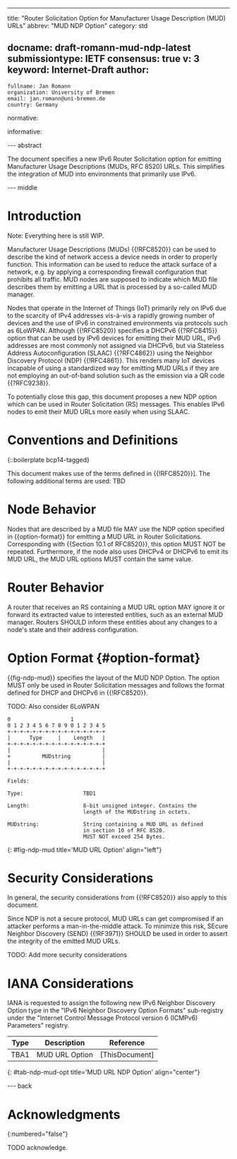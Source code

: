 ---
title: "Router Solicitation Option for Manufacturer Usage Description (MUD) URLs"
abbrev: "MUD NDP Option"
category: std

docname: draft-romann-mud-ndp-latest
submissiontype: IETF
consensus: true
v: 3
keyword: Internet-Draft
author:
 -
    fullname: Jan Romann
    organization: University of Bremen
    email: jan.romann@uni-bremen.de
    country: Germany

normative:

informative:


--- abstract

The document specifies a new IPv6 Router Solicitation option
for emitting Manufacturer Usage Descriptions (MUDs, RFC 8520) URLs.
This simplifies the integration of MUD into environments that primarily use
IPv6.

--- middle

# Introduction

Note: Everything here is still WIP.

Manufacturer Usage Descriptions (MUDs) {{!RFC8520}} can be used to describe
the kind of network access a device needs in order to properly function.
This information can be used to reduce the attack surface of a network, e.g.
by applying a corresponding firewall configuration that prohibits all traffic.
MUD nodes are supposed to indicate which MUD file describes them by emitting
a URL that is processed by a so-called MUD manager.

Nodes that operate in the Internet of Things (IoT) primarily rely on IPv6 due
to the scarcity of IPv4 addresses vis-à-vis a rapidly growing number of devices
and the use of IPv6 in constrained environments via protocols such as 6LoWPAN.
Although {{!RFC8520}} specifies a DHCPv6 {{?RFC8415}} option that can be used by
IPv6 devices for emitting their MUD URL, IPv6 addresses are most commonly not
assigned via DHCPv6, but via Stateless Address Autoconfiguration (SLAAC)
{{?RFC4862}} using the Neighbor Discovery Protocol (NDP) {{!RFC4861}}.
This renders many IoT devices incapable of using a standardized way for
emitting MUD URLs if they are not employing an out-of-band solution such as the
emission via a QR code {{?RFC9238}}.
<!-- TODO: Also mention LLDP and X.509 certificates -->

To potentially close this gap, this document proposes a new NDP option which
can be used in Router Solicitation (RS) messages.
This enables IPv6 nodes to emit their MUD URLs more easily when using SLAAC.

# Conventions and Definitions

{::boilerplate bcp14-tagged}

This document makes use of the terms defined in {{!RFC8520}}]. The
   following additional terms are used: TBD

# Node Behavior

Nodes that are described by a MUD file MAY use the NDP option specified in
{{option-format}} for emitting a MUD URL in Router Solicitations.
Corresponding with {{Section 10.1 of RFC8520}}, this option MUST NOT be
repeated.
Furthermore, if the node also uses DHCPv4 or DHCPv6 to emit its MUD URL,
the MUD URL options MUST contain the same value.

# Router Behavior

A router that receives an RS containing a MUD URL option MAY ignore it or
forward its extracted value to interested entities, such as an external MUD
manager.
Routers SHOULD inform these entities about any changes to a node's state and
their address configuration.

# Option Format {#option-format}

{{fig-ndp-mud}} specifies the layout of the MUD NDP Option.
The option MUST only be used in Router Solicitation messages and follows the
format defined for DHCP and DHCPv6 in {{!RFC8520}}.

TODO: Also consider 6LoWPAN

~~~~
0                   1
0 1 2 3 4 5 6 7 8 9 0 1 2 3 4 5
+-+-+-+-+-+-+-+-+-+-+-+-+-+-+-+
|      Type     |    Length   |
+-+-+-+-+-+-+-+-+-+-+-+-+-+-+-+
|                             |
+          MUDstring          |
|                             |
+-+-+-+-+-+-+-+-+-+-+-+-+-+-+-+

Fields:

Type:                   TBD1

Length:                 8-bit unsigned integer. Contains the
                        length of the MUDstring in octets.

MUDstring:              String containing a MUD URL as defined
                        in section 10 of RFC 8520.
                        MUST NOT exceed 254 Bytes.
~~~~
{: #fig-ndp-mud title='MUD URL Option' align="left"}


# Security Considerations

In general, the security considerations from {{!RFC8520}} also apply to this
document.

Since NDP is not a secure protocol, MUD URLs can get compromised if an
attacker performs a man-in-the-middle attack.
To minimize this risk, SEcure Neighbor Discovery (SEND) {{!RF3971}} SHOULD be
used in order to assert the integrity of the emitted MUD URLs.

TODO: Add more security considerations


# IANA Considerations

IANA is requested to assign the following new IPv6 Neighbor Discovery Option
type in the "IPv6 Neighbor Discovery Option Formats" sub-registry under the
"Internet Control Message Protocol version 6 (ICMPv6) Parameters" registry.

| Type |   Description  |    Reference   |
|:----:|:--------------:|:--------------:|
| TBA1 | MUD URL Option | [ThisDocument] |
{: #tab-ndp-mud-opt title='MUD URL NDP Option' align="center"}

--- back

# Acknowledgments
{:numbered="false"}

TODO acknowledge.
